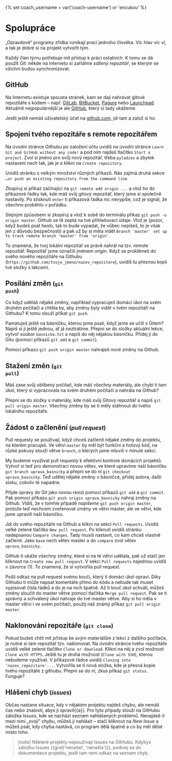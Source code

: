 {% set coach_username = var('coach-username') or 'encukou' %}

# Spolupráce

„Opravdové” programy zřídka vznikají prací jednoho člověka.
Víc hlav víc ví, a tak je dobré si na projekt vytvořit tým.

Každý člen týmu potřebuje mít přístup k práci ostatních.
K tomu se dá použít Git: někde na internetu si zařídíme *sdílený repozitář*,
se kterým se všichni budou synchronizovat.


## GitHub

Na Internetu existuje spousta stránek, kam se dají nahrávat gitové repozitáře
s kódem – např. [GitLab](https://gitlab.com/),
[BitBucket](https://bitbucket.org),
[Pagure](https://pagure.io/) nebo
[Launchpad](https://launchpad.net/).
Aktuálně nejpopulárnější je ale [GitHub](https://github.com), který si tady
ukážeme.

Jestli ještě nemáš uživatelský účet na [github.com](https://github.com), jdi
tam a založ si ho.

## Spojení tvého repozitáře s remote repozitářem
Na úvodní stránce Githubu po založení účtu uvidíš na úvodní stránce `Learn Git and GitHub without any code!` a pod ním najdeš tlačítko `Start a project`. Zvol si jméno pro svůj nový repozitář, třeba `pyladies` a zbytek nastavení nech tak, jak je a klikni na `Create repository`.

Uvidíš stránku s velkým množství různých příkazů. Nás zajímá druhá sekce `…or push an existing repository from the command line`.

Zkopíruj si příkaz začínající na `git remote add origin ...` a vlož ho do příkazové řádky tak, kde máš svůj gitový repozitář, který jsme si společně nastavily. Po stisknutí `enter` ti příkazová řádka nic nevypíše, což je signál, že všechno proběhlo v pořádku.

Stejným způsobem si zkopíruj a vlož k sobě do terminálu příkaz `git push -u origin master`. Github se tě zeptá na tvé přihlašovací údaje. Vlož je (pozor, když budeš psát heslo, tak to bude vypadat, že vůbec nepíšeš, to je však jen z důvodu bezpečnosti) a pak už by si měla vidět `Branch 'master' set up to track remote branch 'master' from 'origin'.`

To znamená, že tvoj lokální repozitář se právě nahrál na tzv. remote repozitář. Repozitář jsme označili jménem *origin*. Když se proklikneš do svého nového repozitáře na Githubu (`https://github.com/tvoje_jmeno/nazev_repozitare`), uvidíš tu přesnou kopii tvé složky s lekcemi.


## Posílání změn <small>(<code>git push</code>)</small>

Co když uděláš nějaké změny, například vypracuješ domácí úkol na svém druhém počítači a chtěla by, aby změny byly vidět v tvém repozitáři na Githubu? K tomu slouží příkat `git push`.

Pamatuješ ještě na básničku, kterou jsme psali, když jsme se učili s Gitem? Napiš si jí ještě jednou, ať já neztratíme. Přepni se do složky aktuální lekce, vytvoř soubor `basnicka.txt` a napiš do něj nějakou básničku. Přidej jí do Gitu (pomocí příkazů `git add` a `git commit`).

Pomocí příkazu `git push origin master` nahraješ nové změny na Github.


## Stažení změn <small>(<code>git pull</code>)</small>

Máš zase svůj oblíbený počítač, kde máš všechny materiály, ale chybí ti tam úkol, který si vypracovala na svém druhém počítači a nahrála na Github?

Přepni se do složky s materiály, kde máš svůj Gitový repozitář a napiš `git pull origin master`.
Všechny změny by se ti měly stáhnout do tvého lokálního repozitáře.


## Žádost o začlenění <small>(<em>pull request</em>)</small>

Pull requesty se používají, když chceš začlenit nějaké změny do projektu, na kterém pracuješ. Ve větvi `master` by měl být funkční a hotový kód, na růzké pokusy slouží větve `branch`, o kterých jsme mluvili v minulé sekci.

My budeme využívat pull requesty k efektivní kontrole domácích projektů. Vytvoř si teď pro demonstraci novou větev, ve které upravíme naší básničku `git branch uprava_basnicky` a přepni se do ní `git checkout uprava_basnicky`. Teď udělej nějaké změny v básničce, přidej autora, další sloku, cokoliv tě napadne.

Přijde úpravy do Git jako novou revizi pomocí příkazů `git add` a `git commit`. Pak pomocí příkazu `git push origin uprava_basnicky` nahraj změny na Github. Vidíš, že v tomhle případě *napíšeme* `git push origin master`, protože teď nechcem zveřenovat změny ve větvi master, ale ve větvi, kde jsme upravili naší básničku.

Jdi do svého repozitáře na Github a klikni na sekci `Pull requests`. Uvidíš velké zelené tlačítko `New pull request`. Po kliknutí uvidíš stránku nadepsanou `Compare changes`. Tady musíš nastavit, co kam chceš vlastně začlenit. Jako `base` nech větev master a do `compare` zvol větev `uprava_basnicky`.

Github ti ukáže všechny změny, které si na té větvi udělala, pak už stačí jen kliknout na `Create new pull request`. V sekci `Pull requests` najednou uvidíš v závorce (1). To znamená, že si vytvořila pull request.

Pošli odkaz na pull request svému kouči, který ti domácí úkol opraví. Díky Githubu ti může napsat komentáře přímo do kódu a nebude tak muset vypisovat čísla řádků a do je na nich špatně. Až ti kouč úkol schválí, můžeš změny sloučit do master větve pomocí tlačítka `Merge pull request`. Pak se ti správný a schválený úkol nahraje do tvé master větve. Aby si ho měla v master větvi i ve svém počítači, použij náš známý příkaz `git pull origin master`.


## Naklonování repozitáře <small>(<code>git clone</code>)</small>

Pokud budeš chtít mít přístup ke svým materiálům z lekcí z dalšího počítače, je nutné si tam repozitář tzv. naklonovat.
Na úvodní stránce tvého repozitáře uvidíš velké zelené tlačítko `Clone or download`. Klikni na něj a zvol možnost `Clone with HTTPS`. Ještě tu je druhá možnost (`Clone with SSH`), kterou nebudeme využívat. V příkazové řádce uvidíš `Cloning into 'nazev_repozitare'...`. Vytvořila se ti nová složka, kde je přesná kopie tvého repozitáře z githubu. Přepni se do ní, zkus příkaz `git status`. Funguje?


## Hlášení chyb <small>(<em>issues</em>)</small>

Občas nastane situace, kdy v nějakém projektu najdeš chybu, ale nemáš čas nebo
znalosti, abys ji opravil{{a}}. Pro tyto případy slouží na GitHubu záložka
 *Issues*, kde se nachází seznam nahlášených problémů.
Nenajdeš-li mezi nimi „svoji” chybu, můžeš ji
nahlásit – stačí kliknout na *New Issue*
a můžeš psát, kdy chyba nastává, co program dělá
špatně a co by měl dělat místo toho.

> [note]
> Některé projekty nepoužívají Issues na GitHubu.
> Kdybys záložku Issues {{gnd('nenašel', 'nenašla')}}, podívej se
> do dokumentace projektu, jestli tam není odkaz na
> seznam chyb.
